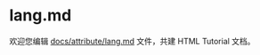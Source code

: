 lang.md
===

欢迎您编辑 <a target="__blank" href="https://github.com/jaywcjlove/html-tutorial/blob/main/docs/attribute/lang.md">docs/attribute/lang.md</a> 文件，共建 HTML Tutorial 文档。
